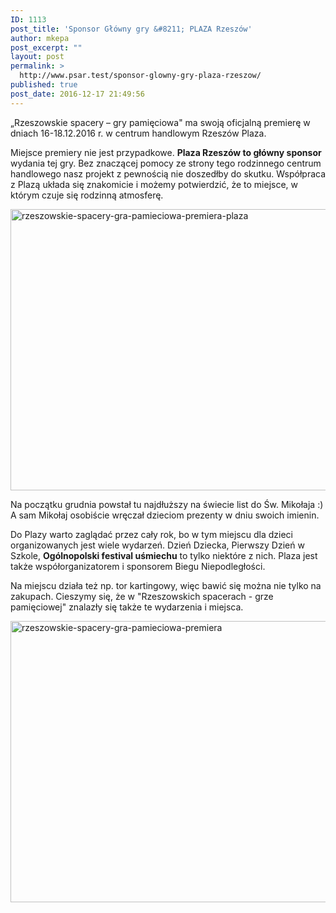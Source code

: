 ```yaml
---
ID: 1113
post_title: 'Sponsor Główny gry &#8211; PLAZA Rzeszów'
author: mkepa
post_excerpt: ""
layout: post
permalink: >
  http://www.psar.test/sponsor-glowny-gry-plaza-rzeszow/
published: true
post_date: 2016-12-17 21:49:56
---
```

„Rzeszowskie spacery – gry pamięciowa" ma swoją oficjalną premierę w dniach 16-18.12.2016 r. w centrum handlowym Rzeszów Plaza.

Miejsce premiery nie jest przypadkowe. <strong>Plaza Rzeszów to główny sponsor</strong> wydania tej gry. Bez znaczącej pomocy ze strony tego rodzinnego centrum handlowego nasz projekt z pewnością nie doszedłby do skutku. Współpraca z Plazą układa się znakomicie i możemy potwierdzić, że to miejsce, w którym czuje się rodzinną atmosferę.

<a href="http://www.psar.test/wp-content/uploads/2016/12/rzeszowskie-spacery-gra-pamieciowa-premiera-plaza.jpg"><img class="alignnone size-full wp-image-1116" src="http://www.psar.test/wp-content/uploads/2016/12/rzeszowskie-spacery-gra-pamieciowa-premiera-plaza.jpg" alt="rzeszowskie-spacery-gra-pamieciowa-premiera-plaza" width="800" height="450" /></a>

Na początku grudnia powstał tu najdłuższy na świecie list do Św. Mikołaja :) A sam Mikołaj osobiście wręczał dzieciom prezenty w dniu swoich imienin.

Do Plazy warto zaglądać przez cały rok, bo w tym miejscu dla dzieci organizowanych jest wiele wydarzeń. Dzień Dziecka, Pierwszy Dzień w Szkole, <strong>Ogólnopolski festival uśmiechu</strong> to tylko niektóre z nich. Plaza jest także współorganizatorem i sponsorem Biegu Niepodległości.

Na miejscu działa też np. tor kartingowy, więc bawić się można nie tylko na zakupach. Cieszymy się, że w "Rzeszowskich spacerach - grze pamięciowej" znalazły się także te wydarzenia i miejsca.

<a href="http://www.psar.test/wp-content/uploads/2016/12/rzeszowskie-spacery-gra-pamieciowa-premiera.jpg"><img class="alignnone size-full wp-image-1115" src="http://www.psar.test/wp-content/uploads/2016/12/rzeszowskie-spacery-gra-pamieciowa-premiera.jpg" alt="rzeszowskie-spacery-gra-pamieciowa-premiera" width="800" height="450" /></a>

&nbsp;